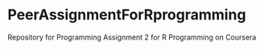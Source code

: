 # PeerAssignmentForRprogramming
Repository for Programming Assignment 2 for R Programming on Coursera
